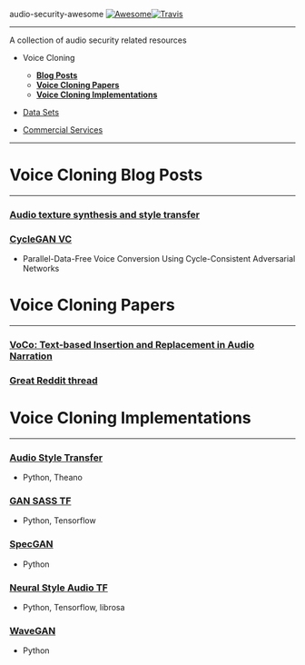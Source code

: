 audio-security-awesome [![Awesome](https://cdn.rawgit.com/sindresorhus/awesome/d7305f38d29fed78fa85652e3a63e154dd8e8829/media/badge.svg)](https://github.com/sindresorhus/awesome)[![Travis](https://api.travis-ci.org/kai5263499/audio-security-awesome.svg?branch=master)](https://travis-ci.org/kai5263499/audio-security-awesome)

------------------------------------------------------------------------------------------

A collection of audio security related resources

* Voice Cloning
  * [**Blog Posts**](#voice-cloning-blog-posts)
  * [**Voice Cloning Papers**](#voice-cloning-papers)
  * [**Voice Cloning Implementations**](#voice-cloning-implementations)

* [Data Sets](#data-sets)

* [Commercial Services](#commercial-services)

------------------------------------------------------------------------------------------

# Voice Cloning Blog Posts
------------------------------------------------------------------------------------------
### [Audio texture synthesis and style transfer](http://dmitryulyanov.github.io/audio-texture-synthesis-and-style-transfer/)

### [CycleGAN VC](http://www.kecl.ntt.co.jp/people/kaneko.takuhiro/projects/cyclegan-vc/)
* Parallel-Data-Free Voice Conversion Using Cycle-Consistent Adversarial Networks

# Voice Cloning Papers
------------------------------------------------------------------------------------------
### [VoCo: Text-based Insertion and Replacement in Audio Narration](http://gfx.cs.princeton.edu/pubs/Jin_2017_VTI/Jin2017-VoCo-paper.pdf)

### [Great Reddit thread](https://www.reddit.com/r/MachineLearning/comments/8o7mkt/d_is_there_an_implementation_of_neural_voice/)

# Voice Cloning Implementations
------------------------------------------------------------------------------------------
### [Audio Style Transfer](https://github.com/vadim-v-lebedev/audio_style_tranfer)
* Python, Theano

### [GAN SASS TF](https://github.com/khaotik/GAN_SASS_TF)
* Python, Tensorflow

### [SpecGAN](https://github.com/naotokui/SpecGAN)
* Python

### [Neural Style Audio TF](https://github.com/DmitryUlyanov/neural-style-audio-tf)
* Python, Tensorflow, librosa

### [WaveGAN](https://github.com/chrisdonahue/wavegan)
* Python